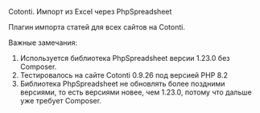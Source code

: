 Cotonti. Импорт из Excel через PhpSpreadsheet

Плагин импорта статей для всех сайтов на Cotonti.

Важные замечания:

1. Используется библиотека PhpSpreadsheet версии 1.23.0 без Composer. 
2. Тестировалось на сайте Cotonti 0.9.26 под версией PHP 8.2
3. Библиотека PhpSpreadsheet не обновлять более поздними версиями, то есть версиями новее, чем 1.23.0, потому что дальше уже требует Composer. 
